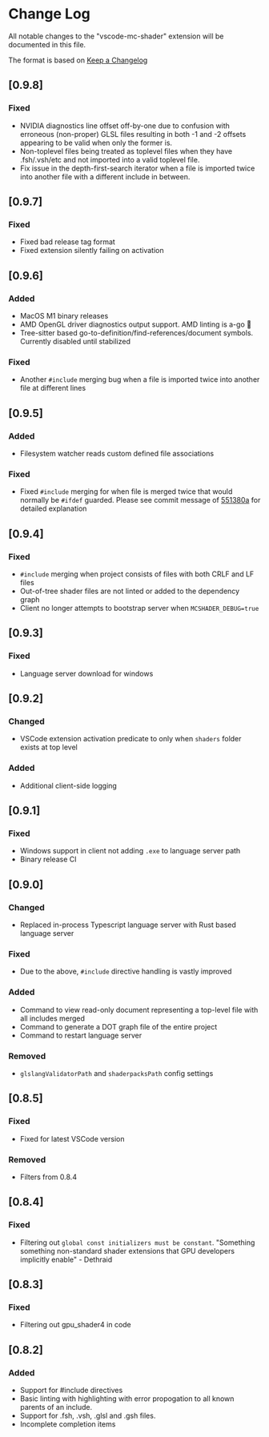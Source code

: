 # Change Log

All notable changes to the "vscode-mc-shader" extension will be documented in this file.

The format is based on [Keep a Changelog](http://keepachangelog.com/en/1.0.0/)

## [0.9.8]

### Fixed

- NVIDIA diagnostics line offset off-by-one due to confusion with erroneous (non-proper) GLSL files resulting in both -1 and -2 offsets appearing to be valid when only the former is.
- Non-toplevel files being treated as toplevel files when they have .fsh/.vsh/etc and not imported into a valid toplevel file.
- Fix issue in the depth-first-search iterator when a file is imported twice into another file with a different include in between.

## [0.9.7]

### Fixed

- Fixed bad release tag format
- Fixed extension silently failing on activation

## [0.9.6]

### Added

- MacOS M1 binary releases
- AMD OpenGL driver diagnostics output support. AMD linting is a-go 🚀
- Tree-sitter based go-to-definition/find-references/document symbols. Currently disabled until stabilized

### Fixed

- Another `#include` merging bug when a file is imported twice into another file at different lines

## [0.9.5]

### Added

- Filesystem watcher reads custom defined file associations

### Fixed

- Fixed `#include` merging for when file is merged twice that would normally be `#ifdef` guarded. Please see commit message of [551380a](https://github.com/Strum355/mcshader-lsp/commit/551380a6ed00709287460b7d8c88e7803956052c) for detailed explanation

## [0.9.4]

### Fixed

- `#include` merging when project consists of files with both CRLF and LF files
- Out-of-tree shader files are not linted or added to the dependency graph
- Client no longer attempts to bootstrap server when `MCSHADER_DEBUG=true`

## [0.9.3]

### Fixed

- Language server download for windows

## [0.9.2]

### Changed

- VSCode extension activation predicate to only when `shaders` folder exists at top level

### Added

- Additional client-side logging

## [0.9.1]

### Fixed

- Windows support in client not adding `.exe` to language server path
- Binary release CI

## [0.9.0]

### Changed

- Replaced in-process Typescript language server with Rust based language server

### Fixed

- Due to the above, `#include` directive handling is vastly improved

### Added

- Command to view read-only document representing a top-level file with all includes merged
- Command to generate a DOT graph file of the entire project
- Command to restart language server

### Removed

- `glslangValidatorPath` and `shaderpacksPath` config settings

## [0.8.5]

### Fixed

- Fixed for latest VSCode version

### Removed

- Filters from 0.8.4

## [0.8.4]

### Fixed

- Filtering out `global const initializers must be constant`. "Something something non-standard shader extensions that GPU developers implicitly enable" - Dethraid

## [0.8.3]

### Fixed

- Filtering out gpu_shader4 in code

## [0.8.2]

### Added

- Support for #include directives
- Basic linting with highlighting with error propogation to all known parents of an include.
- Support for .fsh, .vsh, .glsl and .gsh files.
- Incomplete completion items
